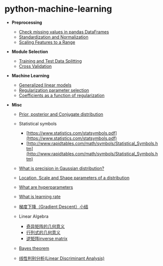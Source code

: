 # python-machine-learning

* **Preprocessing**

	+ [Check missing values in pandas DataFrames](check-missing-values-in-dataframe.ipynb)	
	+ [Standardization and Normalization](standardization-and-normalization.ipynb)
	+ [Scaling Features to a Range](scaling-features-to-a-range.ipynb)

* **Module Selection**

	+ [Training and Test Data Splitting](train-test-split.ipynb)
	+ [Cross Validation](cross-validation.ipynb)

* **Machine Learning**

	+ [Generalized linear models](generalized-linear-models.ipynb)
	+ [Regularization parameter selection](regularization-parameter-selection.ipynb)
	+ [Coefficients as a function of regularization](coefficients-and-regularization.ipynb)
	
* **Misc**
	
	+ [Prior, posterior and Conjugate distribution](https://stats.stackexchange.com/questions/58564/help-me-understand-bayesian-prior-and-posterior-distributions)
	+ Statistical symbols
		
		* [https://www.statistics.com/statsymbols.pdf](https://www.statistics.com/statsymbols.pdf)
		* [http://www.rapidtables.com/math/symbols/Statistical_Symbols.htm](http://www.rapidtables.com/math/symbols/Statistical_Symbols.htm)
	+ [What is precision in Gaussian distribution?](https://stats.stackexchange.com/questions/211419/whats-in-a-name-precision-inverse-of-variance)
	+ [Location, Scale and Shape parameters of a distribution](https://www.quora.com/What-is-meant-by-modelling-of-shape-scale-and-location-parameter-of-a-distribution)
	+ [What are hyperparameters](https://stats.stackexchange.com/questions/208225/whats-in-a-name-hyperparameters)
	+ [What is learning rate](https://www.quora.com/What-is-the-learning-rate-in-neural-networks)
	+ [梯度下降（Gradient Descent）小结](http://www.cnblogs.com/pinard/p/5970503.html)
	+ Linear Algebra
		* [奇异矩阵的几何意义](https://ask.julyedu.com/question/7239)
		* [行列式的几何意义](http://www.cnblogs.com/AndyJee/p/3491487.html)
		* [逆矩阵inverse matrix](http://blog.csdn.net/vernice/article/details/48506027)
	+ [Bayes theorem](bayes-theorem.ipynb)
	+ [线性判别分析(Linear Discriminant Analysis)](http://blog.csdn.net/daunxx/article/details/51881956)